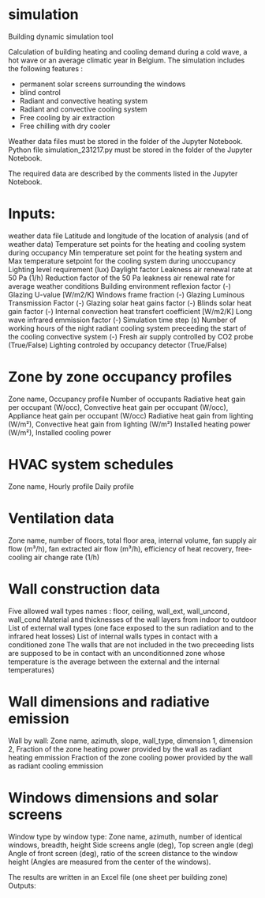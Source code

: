 # simulation
Building dynamic simulation tool

Calculation of building heating and cooling demand during a cold wave, a hot wave or an average climatic year in Belgium.
The simulation includes the following features :
- permanent solar screens surrounding the windows
- blind control
- Radiant and convective heating system
- Radiant and convective cooling system
- Free cooling by air extraction
- Free chilling with dry cooler

Weather data files must be stored in the folder of the Jupyter Notebook.
Python file simulation_231217.py must be stored in the folder of the Jupyter Notebook.

The required data are described by the comments listed in the Jupyter Notebook.

# Inputs:
weather data file 
Latitude and longitude of the location of analysis (and of weather data)
Temperature set points for the heating and cooling system during occupancy
Min temperature set point for the heating system and Max temperature setpoint for the cooling system during unoccupancy
Lighting level requirement (lux)
Daylight factor
Leakness air renewal rate at 50 Pa (1/h)
Reduction factor of the 50 Pa leakness air renewal rate for average weather conditions
Building environment reflexion factor (-)
Glazing U-value [W/m2/K]
Windows frame fraction (-)
Glazing Luminous Transmission Factor (-)
Glazing solar heat gains factor (-)
Blinds solar heat gain factor (-)
Internal convection heat transfert coefficient [W/m2/K]
Long wave infrared emmission factor (-)
Simulation time step (s)
Number of working hours of the night radiant cooling system preceeding the start of the cooling convective system (-)
Fresh air supply controlled by CO2 probe (True/False)
Lighting controled by occupancy detector (True/False)

# Zone by zone occupancy profiles
Zone name,
Occupancy profile
Number of occupants
Radiative heat gain per occupant (W/occ), Convective heat gain per occupant (W/occ), 
Appliance heat gain per occupant (W/occ)
Radiative heat gain from lighting (W/m²), Convective heat gain from lighting (W/m²)
Installed heating power           (W/m²), Installed cooling power

# HVAC system schedules
Zone name,
Hourly profile
Daily profile

# Ventilation data
Zone name,
number of floors, total floor area, internal volume, 
fan supply air flow (m³/h), fan extracted air flow (m³/h), 
efficiency of heat recovery, free-cooling air change rate (1/h)

# Wall construction data
Five allowed wall types names : floor, ceiling, wall_ext, wall_uncond, wall_cond
Material and thicknesses of the wall layers from indoor to outdoor
List of external wall types (one face exposed to the sun radiation and to the infrared heat losses)
List of internal walls types in contact with a conditioned zone
The walls that are not included in the two preceeding lists 
are supposed to be in contact with an unconditionned zone 
whose temperature is the average between the external and the internal temperatures)

# Wall dimensions and radiative emission
Wall by wall:
Zone name, azimuth, slope, wall_type, dimension 1, dimension 2, 
Fraction of the zone heating power provided by the wall as radiant heating emmission
Fraction of the zone cooling power provided by the wall as radiant cooling emmission

# Windows dimensions and solar screens
Window type by window type:
Zone name, azimuth, number of identical windows, breadth, height
Side screens angle (deg), Top screen angle (deg)
Angle of front screen (deg), ratio of the screen distance to the window height
(Angles are measured from the center of the windows).

The results are written in an Excel file (one sheet per building zone)
Outputs:


